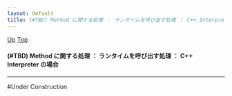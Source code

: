 ```yaml
---
layout: default
title: (#TBD) Method に関する処理 ： ランタイムを呼び出す処理 ： C++ Interpreter の場合
---
```

[Up](nouRrdNbjG.html) [Top](../index.html)

#### (#TBD) Method に関する処理 ： ランタイムを呼び出す処理 ： C++ Interpreter の場合

--- 
#Under Construction






